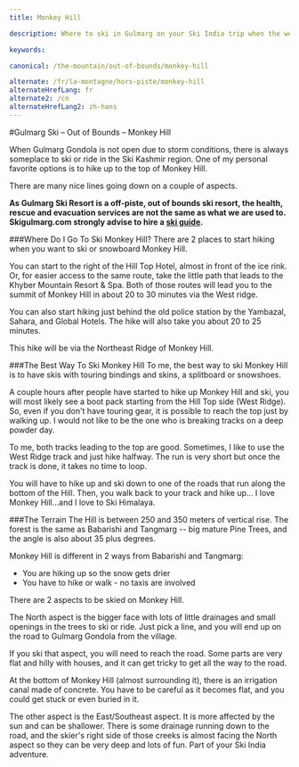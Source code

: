 ```yaml
---
title: Monkey Hill

description: Where to ski in Gulmarg on your Ski India trip when the weather is stormy? Monkey Hill in Ski Kashmir region is a wicked option when the gondola is closed

keywords:

canonical: /the-mountain/out-of-bounds/monkey-hill

alternate: /fr/la-montagne/hors-piste/monkey-hill
alternateHrefLang: fr
alternate2: /cn
alternateHrefLang2: zh-hans
---
```


#Gulmarg Ski – Out of Bounds – Monkey Hill

When Gulmarg Gondola is not open due to storm conditions, there is always someplace to ski or ride in the Ski Kashmir region. One of my personal favorite options is to hike up to the top of Monkey Hill.

There are many nice lines going down on a couple of aspects.

**As Gulmarg Ski Resort is a off-piste, out of bounds ski resort, the health, rescue and evacuation services are not the same as what we are used to. Skigulmarg.com strongly advise to hire a [ski guide](/the-mountain/ski-guides).**

###Where Do I Go To Ski Monkey Hill?
There are 2 places to start hiking when you want to ski or snowboard Monkey Hill.

You can start to the right of the Hill Top Hotel, almost in front of the ice rink. Or, for easier access to the same route, take the little path that leads to the Khyber Mountain Resort & Spa. Both of those routes will lead you to the summit of Monkey Hill in about 20 to 30 minutes via the West ridge.

You can also start hiking just behind the old police station by the Yambazal, Sahara, and Global Hotels. The hike will also take you about 20 to 25 minutes.

This hike will be via the Northeast Ridge of Monkey Hill.

###The Best Way To Ski Monkey Hill
To me, the best way to ski Monkey Hill is to have skis with touring bindings and skins, a splitboard or snowshoes.

A couple hours after people have started to hike up Monkey Hill and ski, you will most likely see a boot pack starting from the Hill Top side (West Ridge). So, even if you don't have touring gear, it is possible to reach the top just by walking up. I would not like to be the one who is breaking tracks on a deep powder day.

To me, both tracks leading to the top are good. Sometimes, I like to use the West Ridge track and just hike halfway. The run is very short but once the track is done, it takes no time to loop.

You will have to hike up and ski down to one of the roads that run along the bottom of the Hill. Then, you walk back to your track and hike up… I love Monkey Hill…and I love to Ski Himalaya.

###The Terrain
The Hill is between 250 and 350 meters of vertical rise. The forest is the same as Babarishi and Tangmarg -- big mature Pine Trees, and the angle is also about 35 plus degrees.

Monkey Hill is different in 2 ways from Babarishi and Tangmarg:

+ You are hiking up so the snow gets drier
+ You have to hike or walk - no taxis are involved

There are 2 aspects to be skied on Monkey Hill.

The North aspect is the bigger face with lots of little drainages and small openings in the trees to ski or ride. Just pick a line, and you will end up on the road to Gulmarg Gondola from the village.

If you ski that aspect, you will need to reach the road. Some parts are very flat and hilly with houses, and it can get tricky to get all the way to the road.

At the bottom of Monkey Hill (almost surrounding it), there is an irrigation canal made of concrete. You have to be careful as it becomes flat, and you could get stuck or even buried in it.

The other aspect is the East/Southeast aspect. It is more affected by the sun and can be shallower. There is some drainage running down to the road, and the skier's right side of those creeks is almost facing the North aspect so they can be very deep and lots of fun. Part of your Ski India adventure.
